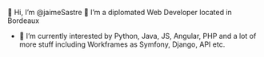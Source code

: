 👋 Hi, I’m @jaimeSastre
👀 I’m a diplomated Web Developer located in Bordeaux 
- 🌱 I’m currently interested by Python, Java, JS, Angular, PHP and a lot of more stuff including Workframes as Symfony, Django, API etc.
